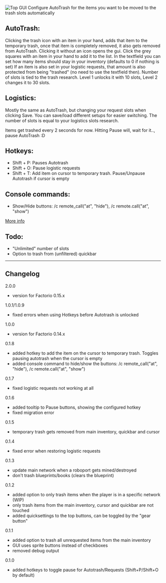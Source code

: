 ![Top GUI](http://i.imgur.com/lg3Zpgk.png)
Configure AutoTrash for the items you want to be moved to the trash slots automatically

AutoTrash:
---
Clicking the trash icon with an item in your hand, adds that item to the temporary trash, once that item is completely removed, it also gets removed from AutoTrash.
Clicking it without an icon opens the gui. Click the grey squares with an item in your hand to add it to the list. In the textfield you can set how many items should stay in your inventory (defaults to 0 if nothing is set)
If an item is also set in your logistic requests, that amount is also protected from being "trashed" (no need to use the textfield then).
Number of slots is tied to the trash research. Level 1 unlocks it with 10 slots, Level 2 changes it to 30 slots.

Logistics:
---
Mostly the same as AutoTrash, but changing your request slots when clicking Save.
You can save/load different setups for easier switching.
The number of slots is equal to your logistics slots research.

Items get trashed every 2 seconds for now. Hitting Pause will, wait for it.., pause AutoTrash :D

Hotkeys:
---
- Shift + P: Pauses Autotrash
- Shift + O: Pause logistic requests
- Shift + T: Add item on cursor to temporary trash. Pause/Unpause Autotrash if cursor is empty

Console commands:
---
- Show/Hide buttons: /c remote_call("at", "hide"), /c remote.call("at", "show")

[More info](https://forums.factorio.com/viewtopic.php?f=97&t=16016)

Todo:
---
- "Unlimited" number of slots
- Option to trash from (unfiltered) quickbar

***
Changelog
---
2.0.0

- version for Factorio 0.15.x

1.0.1/1.0.9

- fixed errors when using Hotkeys before Autotrash is unlocked

1.0.0

- version for Factorio 0.14.x

0.1.8

- added hotkey to add the item on the cursor to temporary trash. Toggles pausing autotrash when the cursor is empty
- added console command to hide/show the buttons: /c remote_call("at", "hide"), /c remote.call("at", "show")

0.1.7

- fixed logistic requests not working at all

0.1.6

- added tooltip to Pause buttons, showing the configured hotkey
- fixed migration error

0.1.5

- temporary trash gets removed from main inventory, quickbar and cursor 

0.1.4

- fixed error when restoring logistic requests

0.1.3

- update main network when a roboport gets mined/destroyed
- don't trash blueprints/books (clears the blueprint)

0.1.2

- added option to only trash items when the player is in a specific network (WIP)
- only trash items from the main inventory, cursor and quickbar are not touched
- added quicksettings to the top buttons, can be toggled by the "gear button"
 

0.1.1

- added option to trash all unrequested items from the main inventory
- GUI uses sprite buttons instead of checkboxes
- removed debug output

0.1.0

 - added hotkeys to toggle pause for Autotrash/Requests (Shift+P/Shift+O by default)
